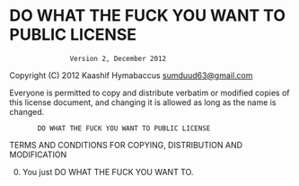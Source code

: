 DO WHAT THE FUCK YOU WANT TO PUBLIC LICENSE
===========
                   Version 2, December 2012

Copyright (C) 2012 Kaashif Hymabaccus <sumduud63@gmail.com>

Everyone is permitted to copy and distribute verbatim or modified
copies of this license document, and changing it is allowed as long
as the name is changed.

           DO WHAT THE FUCK YOU WANT TO PUBLIC LICENSE
  TERMS AND CONDITIONS FOR COPYING, DISTRIBUTION AND MODIFICATION

 0. You just DO WHAT THE FUCK YOU WANT TO.
